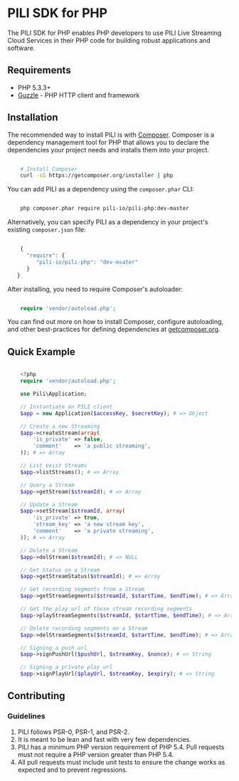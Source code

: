# PILI SDK for PHP

The PILI SDK for PHP enables PHP developers to use PILI Live Streaming Cloud Services in their PHP code for building robust applications and software.


## Requirements

- PHP 5.3.3+
- [Guzzle](https://github.com/guzzle/guzzle) - PHP HTTP client and framework

## Installation

The recommended way to install PILI is with [Composer](http://getcomposer.org). 
Composer is a dependency management tool for PHP that allows you to declare the 
dependencies your project needs and installs them into your project.

```bash

    # Install Composer
    curl -sS https://getcomposer.org/installer | php
```

You can add PILI as a dependency using the `composer.phar` CLI:

```bash

    php composer.phar require pili-io/pili-php:dev-master
```

Alternatively, you can specify PILI as a dependency in your project's
existing `composer.json` file:

```js

    {
      "require": {
         "pili-io/pili-php": "dev-msater"
      }
   }
 ```

After installing, you need to require Composer's autoloader:

```php

    require 'vendor/autoload.php';
```

You can find out more on how to install Composer, configure autoloading, and
other best-practices for defining dependencies at [getcomposer.org](http://getcomposer.org).


## Quick Example

```php

    <?php
    require 'vendor/autoload.php';

    use Pili\Application;

    // Instantiate an PILI client
    $app = new Application($accessKey, $secretKey); # => Object

    // Create a new Streaming
    $app->createStream(array(
        'is_private' => false, 
        'comment'    => 'a public streaming',
    )); # => Array

    // List exist Streams
    $app->listStreams(); # => Array

    // Query a Stream
    $app->getStream($streamId); # => Array

    // Update a Stream
    $app->setStream($streamId, array(
        'is_private' => true, 
        'stream_key' => 'a new stream key', 
        'comment'    => 'a private streaming',
    )); # => Array

    // Delete a Stream
    $app->delStream($streamId); # => NULL

    // Get Status on a Stream
    $app->getStreamStatus($streamId); # => Array

    // Get recording segments from a Stream
    $app->getStreamSegments($streamId, $startTime, $endTime); # => Array

    // Get the play url of those stream recording segments
    $app->playStreamSegments($streamId, $startTime, $endTime); # => Array

    // Delete recording segments on a Stream
    $app->delStreamSegments($streamId, $startTime, $endTime); # => Array

    // Signing a push url
    $app->signPushUrl($pushUrl, $streamKey, $nonce); # => String

    // Signing a private play url
    $app->signPlayUrl($playUrl, $streamKey, $expiry); # => String
```


## Contributing

### Guidelines

1. PILI follows PSR-0, PSR-1, and PSR-2.
2. It is meant to be lean and fast with very few dependencies.
3. PILI has a minimum PHP version requirement of PHP 5.4. Pull requests must
   not require a PHP version greater than PHP 5.4.
4. All pull requests must include unit tests to ensure the change works as
   expected and to prevent regressions.
